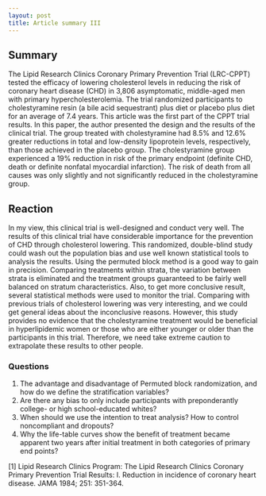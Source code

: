 ```yaml
---
layout: post
title: Article summary III
---
```


## Summary
The Lipid Research Clinics Coronary Primary Prevention Trial (LRC-CPPT) tested the efficacy of lowering cholesterol levels in reducing the risk of coronary heart disease (CHD) in 3,806 asymptomatic, middle-aged men with primary hypercholesterolemia. The trial randomized participants to cholestyramine resin (a bile acid sequestrant) plus diet or placebo plus diet for an average of 7.4 years. This article was the first part of the CPPT trial results. In this paper, the author presented the design and the results of the clinical trial. The group treated with cholestyramine had 8.5% and 12.6% greater reductions in total and low-density lipoprotein levels, respectively, than those achieved in the placebo group. The cholestyramine group experienced a 19% reduction in risk of the primary endpoint (definite CHD, death or definite nonfatal myocardial infarction). The risk of death from all causes was only slightly and not significantly reduced in the cholestyramine group.

## Reaction
In my view, this clinical trial is well-designed and conduct very well. The results of this clinical trial have considerable importance for the prevention of CHD through cholesterol lowering. This randomized, double-blind study could wash out the population bias and use well known statistical tools to analysis the results. Using the permuted block method is a good way to gain in precision. Comparing treatments within strata, the variation between strata is eliminated and the treatment groups guaranteed to be fairly well balanced on stratum characteristics. Also, to get more conclusive result, several statistical methods were used to monitor the trial. Comparing with previous trials of cholesterol lowering was very interesting, and we could get general ideas about the inconclusive reasons. However, this study provides no evidence that the cholestyramine treatment would be beneficial in hyperlipidemic women or those who are either younger or older than the participants in this trial. Therefore, we need take extreme caution to extrapolate these results to other people. 

### Questions
1. The advantage and disadvantage of Permuted block randomization, and how do we define the stratification variables?
2. Are there any bias to only include participants with preponderantly college- or high school-educated whites?
3. When should we use the intention to treat analysis? How to control noncompliant and dropouts?
4. Why the life-table curves show the benefit of treatment became apparent two years after initial treatment in both categories of primary end points?


[1] Lipid Research Clinics Program: The Lipid Research Clinics Coronary Primary Prevention Trial Results: I. Reduction in incidence of coronary heart disease. JAMA 1984; 251: 351-364.
